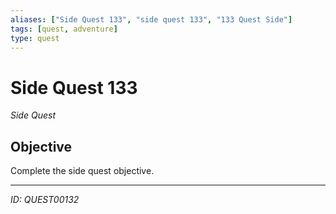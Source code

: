 ```yaml
---
aliases: ["Side Quest 133", "side quest 133", "133 Quest Side"]
tags: [quest, adventure]
type: quest
---
```


# Side Quest 133

*Side Quest*

## Objective
Complete the side quest objective.

---
*ID: QUEST00132*